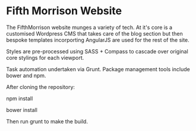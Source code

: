 # Fifth Morrison Website

The FifthMorrison website munges a variety of tech. At it's core is a customised Wordpress CMS that takes care of the blog section but then bespoke templates incorporting AngularJS are used for the rest of the site.

Styles are pre-processed using SASS + Compass to cascade over original core stylings for each viewport.

Task automation undertaken via Grunt.
Package management tools include bower and npm.

After cloning the repository:

npm install

bower install

Then run grunt to make the build.
